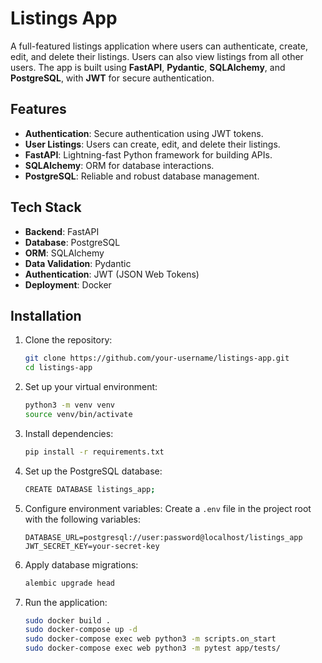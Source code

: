 # Listings App

A full-featured listings application where users can authenticate, create, edit, and delete their listings. Users can also view listings from all other users. The app is built using **FastAPI**, **Pydantic**, **SQLAlchemy**, and **PostgreSQL**, with **JWT** for secure authentication.

## Features

- **Authentication**: Secure authentication using JWT tokens.
- **User Listings**: Users can create, edit, and delete their listings.
- **FastAPI**: Lightning-fast Python framework for building APIs.
- **SQLAlchemy**: ORM for database interactions.
- **PostgreSQL**: Reliable and robust database management.

## Tech Stack

- **Backend**: FastAPI
- **Database**: PostgreSQL
- **ORM**: SQLAlchemy
- **Data Validation**: Pydantic
- **Authentication**: JWT (JSON Web Tokens)
- **Deployment**: Docker

## Installation

1. Clone the repository:
    ```bash
    git clone https://github.com/your-username/listings-app.git
    cd listings-app
    ```

2. Set up your virtual environment:
    ```bash
    python3 -m venv venv
    source venv/bin/activate
    ```

3. Install dependencies:
    ```bash
    pip install -r requirements.txt
    ```

4. Set up the PostgreSQL database:
    ```bash
    CREATE DATABASE listings_app;
    ```

5. Configure environment variables:
    Create a `.env` file in the project root with the following variables:
    ```env
    DATABASE_URL=postgresql://user:password@localhost/listings_app
    JWT_SECRET_KEY=your-secret-key
    ```

6. Apply database migrations:
    ```bash
    alembic upgrade head
    ```

7. Run the application:
    ```bash
    sudo docker build .
    sudo docker-compose up -d
    sudo docker-compose exec web python3 -m scripts.on_start
    sudo docker-compose exec web python3 -m pytest app/tests/
    ```


